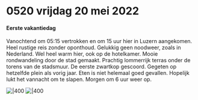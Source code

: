 # 0520 vrijdag 20 mei 2022
#### Eerste vakantiedag  
    
Vanochtend om 05:15 vertrokken en om 15 uur hier in Luzern aangekomen. Heel rustige reis zonder oponthoud. Gelukkig geen noodweer, zoals in Nederland. Wel heel warm hier, ook op de hotelkamer. Mooie rondwandeling door de stad gemaakt. Prachtig lommerrijk terras onder de torens van de stadsmuur. De eerste zwartkop gescoord. Gegeten op hetzelfde plein als vorig jaar. Eten is niet helemaal goed gevallen. Hopelijk lukt het vannacht om te slapen. Morgen om 6 uur weer op.
                                   
![\|400](https://api.transno.com/v3/document_image/16530777016408599.jpg) ![\|400](https://api.transno.com/v3/document_image/16530777985719838.jpg)                                               